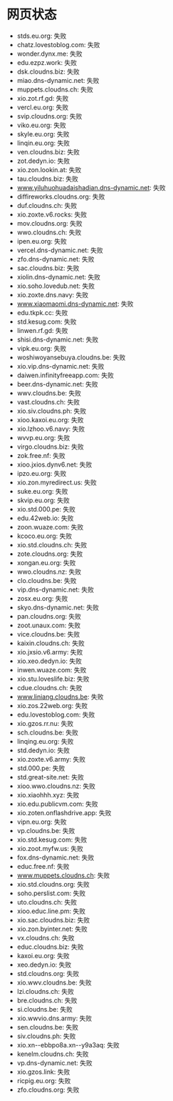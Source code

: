 # 网页状态
- stds.eu.org: 失败
- chatz.lovestoblog.com: 失败
- wonder.dynx.me: 失败
- edu.ezpz.work: 失败
- dsk.cloudns.biz: 失败
- miao.dns-dynamic.net: 失败
- muppets.cloudns.ch: 失败
- xio.zot.rf.gd: 失败
- vercl.eu.org: 失败
- svip.cloudns.org: 失败
- viko.eu.org: 失败
- skyle.eu.org: 失败
- linqin.eu.org: 失败
- ven.cloudns.biz: 失败
- zot.dedyn.io: 失败
- xio.zon.lookin.at: 失败
- tau.cloudns.biz: 失败
- www.yiluhuohuadaishadian.dns-dynamic.net: 失败
- diffireworks.cloudns.org: 失败
- duf.cloudns.ch: 失败
- xio.zoxte.v6.rocks: 失败
- mov.cloudns.org: 失败
- wwo.cloudns.ch: 失败
- ipen.eu.org: 失败
- vercel.dns-dynamic.net: 失败
- zfo.dns-dynamic.net: 失败
- sac.cloudns.biz: 失败
- xiolin.dns-dynamic.net: 失败
- xio.soho.lovedub.net: 失败
- xio.zoxte.dns.navy: 失败
- www.xiaomaomi.dns-dynamic.net: 失败
- edu.tkpk.cc: 失败
- std.kesug.com: 失败
- linwen.rf.gd: 失败
- shisi.dns-dynamic.net: 失败
- vipk.eu.org: 失败
- woshiwoyansebuya.cloudns.be: 失败
- xio.vip.dns-dynamic.net: 失败
- daiwen.infinityfreeapp.com: 失败
- beer.dns-dynamic.net: 失败
- wwv.cloudns.be: 失败
- vast.cloudns.ch: 失败
- xio.siv.cloudns.ph: 失败
- xioo.kaxoi.eu.org: 失败
- xio.lzhoo.v6.navy: 失败
- wvvp.eu.org: 失败
- virgo.cloudns.biz: 失败
- zok.free.nf: 失败
- xioo.jxios.dynv6.net: 失败
- ipzo.eu.org: 失败
- xio.zon.myredirect.us: 失败
- suke.eu.org: 失败
- skvip.eu.org: 失败
- xio.std.000.pe: 失败
- edu.42web.io: 失败
- zoon.wuaze.com: 失败
- kcoco.eu.org: 失败
- xio.std.cloudns.ch: 失败
- zote.cloudns.org: 失败
- xongan.eu.org: 失败
- wwo.cloudns.nz: 失败
- clo.cloudns.be: 失败
- vip.dns-dynamic.net: 失败
- zosx.eu.org: 失败
- skyo.dns-dynamic.net: 失败
- pan.cloudns.org: 失败
- zoot.unaux.com: 失败
- vice.cloudns.be: 失败
- kaixin.cloudns.ch: 失败
- xio.jxsio.v6.army: 失败
- xio.xeo.dedyn.io: 失败
- inwen.wuaze.com: 失败
- xio.stu.loveslife.biz: 失败
- cdue.cloudns.ch: 失败
- www.liniang.cloudns.be: 失败
- xio.zos.22web.org: 失败
- edu.lovestoblog.com: 失败
- xio.gzos.rr.nu: 失败
- sch.cloudns.be: 失败
- linqing.eu.org: 失败
- std.dedyn.io: 失败
- xio.zoxte.v6.army: 失败
- std.000.pe: 失败
- std.great-site.net: 失败
- xioo.wwo.cloudns.nz: 失败
- xio.xiaohhh.xyz: 失败
- xio.edu.publicvm.com: 失败
- xio.zoten.onflashdrive.app: 失败
- vipn.eu.org: 失败
- vp.cloudns.be: 失败
- xio.std.kesug.com: 失败
- xio.zoot.myfw.us: 失败
- fox.dns-dynamic.net: 失败
- educ.free.nf: 失败
- www.muppets.cloudns.ch: 失败
- xio.std.cloudns.org: 失败
- soho.perslist.com: 失败
- uto.cloudns.ch: 失败
- xioo.educ.line.pm: 失败
- xio.sac.cloudns.biz: 失败
- xio.zon.byinter.net: 失败
- vx.cloudns.ch: 失败
- educ.cloudns.biz: 失败
- kaxoi.eu.org: 失败
- xeo.dedyn.io: 失败
- std.cloudns.org: 失败
- xio.wwv.cloudns.be: 失败
- lzi.cloudns.ch: 失败
- bre.cloudns.ch: 失败
- si.cloudns.be: 失败
- xio.wwvio.dns.army: 失败
- sen.cloudns.be: 失败
- siv.cloudns.ph: 失败
- xio.xn--ebbpo8a.xn--y9a3aq: 失败
- kenelm.cloudns.ch: 失败
- vp.dns-dynamic.net: 失败
- xio.gzos.link: 失败
- ricpig.eu.org: 失败
- zfo.cloudns.org: 失败
